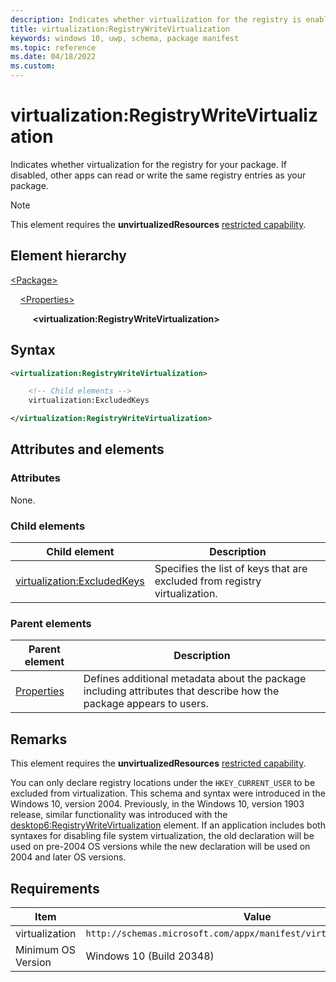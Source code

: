 ```yaml
---
description: Indicates whether virtualization for the registry is enabled for your package.
title: virtualization:RegistryWriteVirtualization
keywords: windows 10, uwp, schema, package manifest
ms.topic: reference
ms.date: 04/18/2022
ms.custom: 
---
```


# virtualization:RegistryWriteVirtualization

Indicates whether virtualization for the registry for your package. If disabled, other apps can read or write the same registry entries as your package.

> [!NOTE]
> This element requires the  **unvirtualizedResources** [restricted capability](/windows/uwp/packaging/app-capability-declarations#restricted-capabilities).

## Element hierarchy

[\<Package\>](element-package.md)

&nbsp;&nbsp;&nbsp;&nbsp;[\<Properties\>](element-properties.md)

&nbsp;&nbsp;&nbsp;&nbsp; &nbsp;&nbsp;&nbsp;&nbsp;**\<virtualization:RegistryWriteVirtualization\>**

## Syntax

``` xml
<virtualization:RegistryWriteVirtualization>

    <!-- Child elements -->
    virtualization:ExcludedKeys

</virtualization:RegistryWriteVirtualization>
```

## Attributes and elements

### Attributes

None.

### Child elements

| Child element | Description |
|-|-|
| [virtualization:ExcludedKeys](element-virtualization-excludedkeys.md) | Specifies the list of keys that are excluded from registry virtualization. |

### Parent elements

| Parent element | Description |
|-|-|
| [Properties](element-properties.md) | Defines additional metadata about the package including attributes that describe how the package appears to users. |

## Remarks

This element requires the **unvirtualizedResources** [restricted capability](/windows/uwp/packaging/app-capability-declarations#restricted-capabilities).

You can only declare registry locations under the `HKEY_CURRENT_USER` to be excluded from virtualization. This schema and syntax were introduced in the Windows 10, version 2004. Previously, in the Windows 10, version 1903 release, similar functionality was introduced with the [desktop6:RegistryWriteVirtualization](element-desktop6-registrywritevirtualization.md) element. If an application includes both syntaxes for disabling file system virtualization, the old declaration will be used on pre-2004 OS versions while the new declaration will be used on 2004 and later OS versions.

## Requirements

| Item | Value |
|--|--|
| virtualization | `http://schemas.microsoft.com/appx/manifest/virtualization/windows10` |
| Minimum OS Version | Windows 10 (Build 20348) |
